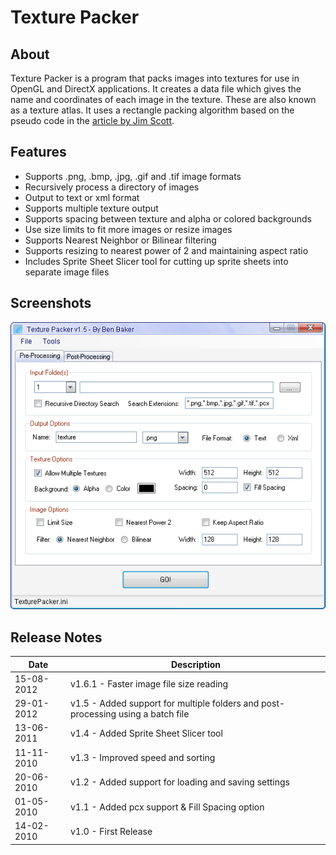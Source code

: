 # Texture Packer

## About
Texture Packer is a program that packs images into textures for use in OpenGL and DirectX applications. It creates a data file which gives the name and coordinates of each image in the texture. These are also known as a texture atlas. It uses a rectangle packing algorithm based on the pseudo code in the [article by Jim Scott](http://www.blackpawn.com/texts/lightmaps/default.html).

## Features
- Supports .png, .bmp, .jpg, .gif and .tif image formats
- Recursively process a directory of images
- Output to text or xml format
- Supports multiple texture output
- Supports spacing between texture and alpha or colored backgrounds
- Use size limits to fit more images or resize images
- Supports Nearest Neighbor or Bilinear filtering
- Supports resizing to nearest power of 2 and maintaining aspect ratio
- Includes Sprite Sheet Slicer tool for cutting up sprite sheets into separate image files

## Screenshots
![](/images/texpack.png)

## Release Notes
| Date |Description |
|---|---|
| 15-08-2012 | v1.6.1 - Faster image file size reading |
| 29-01-2012 | v1.5 - Added support for multiple folders and post-processing using a batch file |
| 13-06-2011 | v1.4 - Added Sprite Sheet Slicer tool |
| 11-11-2010 | v1.3 - Improved speed and sorting |
| 20-06-2010 | v1.2 - Added support for loading and saving settings |
| 01-05-2010 | v1.1 - Added pcx support &amp; Fill Spacing option |
| 14-02-2010 | v1.0 - First Release |
